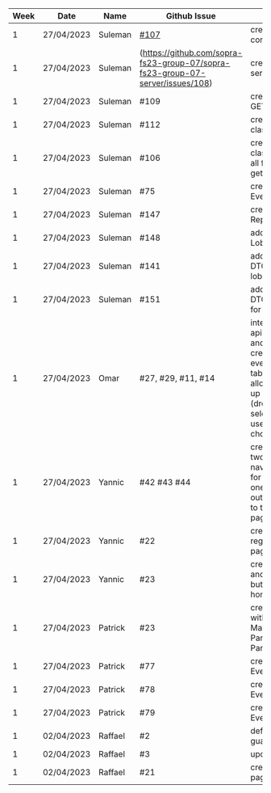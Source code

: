 | **Week** | **Date** | **Name** | **Github Issue** | **Comment** |
|----------|----------|----------|------------------|-------------|
|      1   |27/04/2023|Suleman   | [#107 ](https://github.com/sopra-fs23-group-07/sopra-fs23-group-07-server/issues/107) |created the Lobby controller class| 
|      1   |27/04/2023|Suleman   | (https://github.com/sopra-fs23-group-07/sopra-fs23-group-07-server/issues/108)             |created the Lobby service class|
|      1   |27/04/2023|Suleman   | #109             |created the Lobby GET and POST DTOs|
|      1   |27/04/2023|Suleman   | #112             |created the Member class|
|      1   |27/04/2023|Suleman   | #106             |created the Lobby class and skeleton of all functions and all getters and setters|
|      1   |27/04/2023|Suleman   | #75              |created the EventDetails class|
|      1   |27/04/2023|Suleman   | #147             |created the Lobby Repository class|
|      1   |27/04/2023|Suleman   | #148             |added methods to LobbyRepository|
|      1   |27/04/2023|Suleman   | #141             |added methods to DTOMapper for lobby|
|      1   |27/04/2023|Suleman   | #151             |added methods to DTOMapperImpl.java for lobby|
|      1   |27/04/2023|Omar      |#27, #29, #11, #14|integrated Mapbox api in home screen and events page, created table for events page, created table for lobby that allows user to pick up a sport (dropbdown, multiple selection) and allows user to lock his choice|
|      1   |27/04/2023|Yannic    | #42 #43 #44      |created header with two different types of navigation bars. One for the logged in and one for the logged out user which links to the different pages.|
|      1   |27/04/2023|Yannic    | #22              |created choose region/ createLobby page|
|      1   |27/04/2023|Yannic    | #23              |created Find Lobby and Show all events button on the page home|
|      1   |27/04/2023|Patrick   | #23              |created class Event with DTO's and Mapping, class Participant with ParticipantRepository|
|      1   |27/04/2023|Patrick   | #77              |created class EventController|
|      1   |27/04/2023|Patrick   | #78              |created class EventService|
|      1   |27/04/2023|Patrick   | #79              |created class EventRepository|
|      1   |02/04/2023|Raffael   | #2               |defined routing and guards|
|      1   |02/04/2023|Raffael   | #3               |updated User model|
|      1   |02/04/2023|Raffael   | #21              | created Lobbies page|
